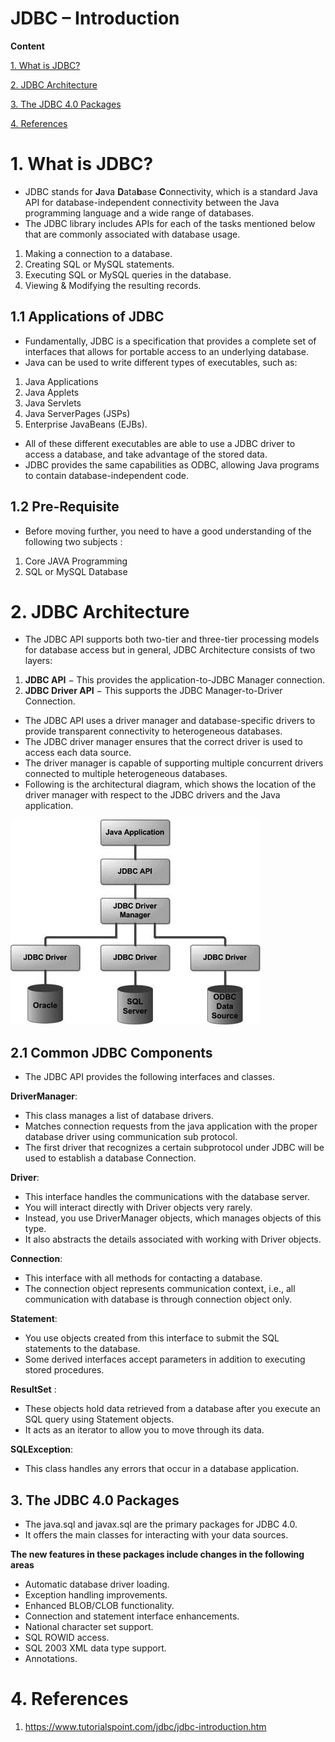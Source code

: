 # JDBC – Introduction

**Content**

[1. What is JDBC?](#1-what-is-jdbc)

[2. JDBC Architecture](#2-jdbc-architecture)

[3. The JDBC 4.0 Packages](#3-the-jdbc-40-packages)

[4. References](#4-references)

# 1. What is JDBC?

-   JDBC stands for **J**ava **D**ata**b**ase **C**onnectivity, which is a standard Java API for database-independent connectivity between the Java programming language and a wide range of databases.
-   The JDBC library includes APIs for each of the tasks mentioned below that are commonly associated with database usage.
1.  Making a connection to a database.
2.  Creating SQL or MySQL statements.
3.  Executing SQL or MySQL queries in the database.
4.  Viewing & Modifying the resulting records.

## 1.1 Applications of JDBC

-   Fundamentally, JDBC is a specification that provides a complete set of interfaces that allows for portable access to an underlying database.
-   Java can be used to write different types of executables, such as:
1.  Java Applications
2.  Java Applets
3.  Java Servlets
4.  Java ServerPages (JSPs)
5.  Enterprise JavaBeans (EJBs).
-   All of these different executables are able to use a JDBC driver to access a database, and take advantage of the stored data.
-   JDBC provides the same capabilities as ODBC, allowing Java programs to contain database-independent code.

## 1.2 Pre-Requisite

-   Before moving further, you need to have a good understanding of the following two subjects :
1.  Core JAVA Programming
2.  SQL or MySQL Database

# 2. JDBC Architecture

-   The JDBC API supports both two-tier and three-tier processing models for database access but in general, JDBC Architecture consists of two layers:
1.  **JDBC API** − This provides the application-to-JDBC Manager connection.
2.  **JDBC Driver API** − This supports the JDBC Manager-to-Driver Connection.
-   The JDBC API uses a driver manager and database-specific drivers to provide transparent connectivity to heterogeneous databases.
-   The JDBC driver manager ensures that the correct driver is used to access each data source.
-   The driver manager is capable of supporting multiple concurrent drivers connected to multiple heterogeneous databases.
-   Following is the architectural diagram, which shows the location of the driver manager with respect to the JDBC drivers and the Java application.

![JDBC Architecture](media/architecture-jdbc.png)

## 2.1 Common JDBC Components

-   The JDBC API provides the following interfaces and classes.

**DriverManager**:

-   This class manages a list of database drivers.
-   Matches connection requests from the java application with the proper database driver using communication sub protocol.
-   The first driver that recognizes a certain subprotocol under JDBC will be used to establish a database Connection.

**Driver**:

-   This interface handles the communications with the database server.
-   You will interact directly with Driver objects very rarely.
-   Instead, you use DriverManager objects, which manages objects of this type.
-   It also abstracts the details associated with working with Driver objects.

**Connection**:

-   This interface with all methods for contacting a database.
-   The connection object represents communication context, i.e., all communication with database is through connection object only.

**Statement**:

-   You use objects created from this interface to submit the SQL statements to the database.
-   Some derived interfaces accept parameters in addition to executing stored procedures.

**ResultSet** :

-   These objects hold data retrieved from a database after you execute an SQL query using Statement objects.
-   It acts as an iterator to allow you to move through its data.

**SQLException**:

-   This class handles any errors that occur in a database application.

## 3. The JDBC 4.0 Packages

-   The java.sql and javax.sql are the primary packages for JDBC 4.0.
-   It offers the main classes for interacting with your data sources.

**The new features in these packages include changes in the following areas**

-   Automatic database driver loading.
-   Exception handling improvements.
-   Enhanced BLOB/CLOB functionality.
-   Connection and statement interface enhancements.
-   National character set support.
-   SQL ROWID access.
-   SQL 2003 XML data type support.
-   Annotations.

# 4. References

1.  https://www.tutorialspoint.com/jdbc/jdbc-introduction.htm
